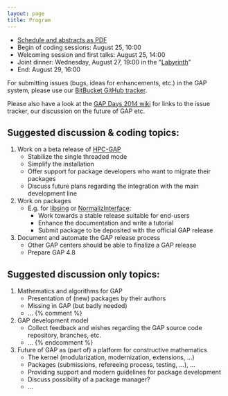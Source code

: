 ```yaml
---
layout: page
title: Program
---
```


* [Schedule and abstracts as PDF](/gapday2014-program.pdf)
* Begin of coding sessions: August 25, 10:00
* Welcoming session and first talks: August 25, 14:00
* Joint dinner: Wednesday, August 27, 19:00 in the "[Labyrinth](http://www.labyrinthaachen.de)"
* End: August 29, 16:00

For submitting issues (bugs, ideas for enhancements, etc.) in the GAP system, please use our
[BitBucket GitHub tracker](https://bitbucket.org/gap-system/gap/issues).

Please also have a look at the [GAP Days 2014 wiki](https://github.com/gap-system/gapdays2014/wiki)
for links to the issue tracker, our discussion on the future of GAP etc.

## Suggested discussion & coding topics:

1. Work on a beta release of [HPC-GAP](http://www-circa.mcs.st-and.ac.uk/hpcgap.php)
   * Stabilize the single threaded mode
   * Simplify the installation
   * Offer support for package developers who want to migrate their packages
   * Discuss future plans regarding the integration with the main development line
2. Work on packages
   * E.g. for [libsing](http://gap-system.github.io/libsing/) 
     or [NormalizInterface](https://github.com/fingolfin/NormalizInterface):
     * Work towards a stable release suitable for end-users
     * Enhance the documentation and write a tutorial
     * Submit package to be deposited with the official GAP release
3. Document and automate the GAP release process
   * Other GAP centers should be able to finalize a GAP release
   * Prepare GAP 4.8


## Suggested discussion only topics:

1. Mathematics and algorithms for GAP
	* Presentation of (new) packages by their authors
	* Missing in GAP (but badly needed)
	* ...
{% comment %}
2. GAP development model
	* Collect feedback and wishes regarding the GAP source code repository, branches, etc.
	* ...
{% endcomment %}
3. Future of GAP as (part of) a platform for constructive mathematics
	* The kernel (modularization, modernization, extensions, …)
	* Packages (submissions, refereeing process, testing, …), …
	* Providing support and modern guidelines for package development
	* Discuss possibility of a package manager?
	* ...
